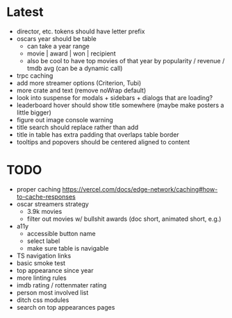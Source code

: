 # Latest

- director, etc. tokens should have letter prefix
- oscars year should be table
  - can take a year range
  - movie | award | won | recipient
  - also be cool to have top movies of that year by popularity / revenue / tmdb avg (can be a dynamic call)
- trpc caching
- add more streamer options (Criterion, Tubi)
- more crate and text (remove noWrap default)
- look into suspense for modals + sidebars + dialogs that are loading?
- leaderboard hover should show title somewhere (maybe make posters a little bigger)
- figure out image console warning
- title search should replace rather than add
- title in table has extra padding that overlaps table border
- tooltips and popovers should be centered aligned to content

# TODO

- proper caching https://vercel.com/docs/edge-network/caching#how-to-cache-responses
- oscar streamers strategy
  - 3.9k movies
  - filter out movies w/ bullshit awards (doc short, animated short, e.g.)
- a11y
  - accessible button name
  - select label
  - make sure table is navigable
- TS navigation links
- basic smoke test
- top appearance since year
- more linting rules
- imdb rating / rottenmater rating
- person most involved list
- ditch css modules
- search on top appearances pages
